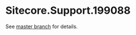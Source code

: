 # Sitecore.Support.199088

See [master branch](https://github.com/sitecoresupport/Sitecore.Support.199088) for details.